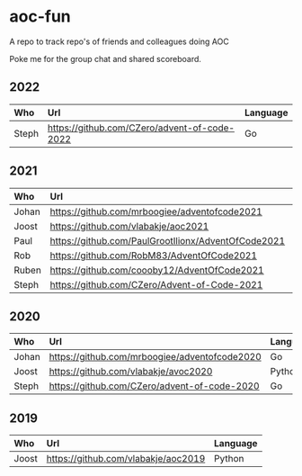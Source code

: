 # aoc-fun

A repo to track repo's of friends and colleagues doing AOC

Poke me for the group chat and shared scoreboard.

## 2022

| Who   | Url                                          | Language |
|:------|:---------------------------------------------|:---------|
| Steph | https://github.com/CZero/advent-of-code-2022 | Go       |

## 2021

| Who   | Url                                                 | Language |
|:------|:----------------------------------------------------|:---------|
| Johan | https://github.com/mrboogiee/adventofcode2021       | Go       |
| Joost | https://github.com/vlabakje/aoc2021                 | Python   |
| Paul  | https://github.com/PaulGrootIlionx/AdventOfCode2021 | SQL      |
| Rob   | https://github.com/RobM83/AdventOfCode2021          | Go       |
| Ruben | https://github.com/coooby12/AdventOfCode2021        | Python   |
| Steph | https://github.com/CZero/Advent-of-Code-2021        | Go       |

## 2020

| Who   | Url                                                 | Language |
|:------|:----------------------------------------------------|:---------|
| Johan | https://github.com/mrboogiee/adventofcode2020 | Go |
| Joost | https://github.com/vlabakje/avoc2020 | Python |
| Steph | https://github.com/CZero/advent-of-code-2020 | Go |

## 2019

| Who   | Url                                                 | Language |
|:------|:----------------------------------------------------|:---------|
| Joost | https://github.com/vlabakje/aoc2019 | Python | 